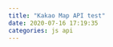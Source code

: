 ```yaml
---
title: "Kakao Map API test"
date: 2020-07-16 17:19:35
categories: js api
---
```


<script type="text/javascript" src="//dapi.kakao.com/v2/maps/sdk.js?appkey=5bf4bd144dadbaeece33e4747d7a3549"></script>
<script>
  var container = document.getElementById('map');
  var options = {
    center: new kakao.maps.LatLng(33.450701, 126.570667),
    level: 3
  };

  var map = new kakao.maps.Map(container, options);
</script>

<div id="map" style="width:500px;height:400px;"></div>

